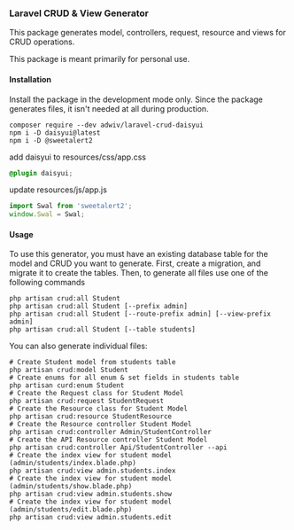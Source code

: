 ### Laravel CRUD & View Generator

This package generates model, controllers, request, resource and views for CRUD operations.

This package is meant primarily for personal use.

#### Installation

Install the package in the development mode only. Since the package generates files, it isn't needed at all during
production.

```shell
composer require --dev adwiv/laravel-crud-daisyui
npm i -D daisyui@latest
npm i -D @sweetalert2
```

add daisyui to resources/css/app.css
```css
@plugin daisyui;
```

update resources/js/app.js
```js
import Swal from 'sweetalert2';
window.Swal = Swal;
```


#### Usage

To use this generator, you must have an existing database table for the model and CRUD you want to generate. First,
create a migration, and migrate it to create the tables. Then, to generate all files use one of the following commands

```shell
php artisan crud:all Student
php artisan crud:all Student [--prefix admin]
php artisan crud:all Student [--route-prefix admin] [--view-prefix admin]
php artisan crud:all Student [--table students]
```


You can also generate individual files:
```shell
# Create Student model from students table
php artisan crud:model Student
# Create enums for all enum & set fields in students table
php artisan curd:enum Student
# Create the Request class for Student Model
php artisan crud:request StudentRequest
# Create the Resource class for Student Model
php artisan crud:resource StudentResource
# Create the Resource controller Student Model
php artisan crud:controller Admin/StudentController
# Create the API Resource controller Student Model
php artisan crud:controller Api/StudentController --api
# Create the index view for student model (admin/students/index.blade.php)
php artisan crud:view admin.students.index
# Create the index view for student model (admin/students/show.blade.php)
php artisan crud:view admin.students.show
# Create the index view for student model (admin/students/edit.blade.php)
php artisan crud:view admin.students.edit
```
